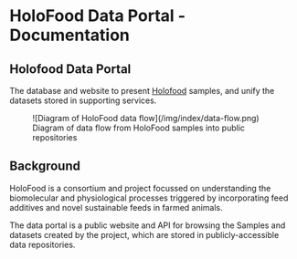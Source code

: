 # HoloFood Data Portal - Documentation

## Holofood Data Portal
The database and website to present [Holofood](https://www.holofood.eu) samples,
and unify the datasets stored in supporting services.

<figure markdown>
  ![Diagram of HoloFood data flow](/img/index/data-flow.png)
  <figcaption>Diagram of data flow from HoloFood samples into public repositories</figcaption>
</figure>

## Background
HoloFood is a consortium and project focussed on understanding the biomolecular 
and physiological processes  triggered by incorporating feed additives and novel
sustainable feeds in farmed animals.

The data portal is a public website and API for browsing the Samples and datasets
created by the project, which are stored in publicly-accessible data repositories. 
